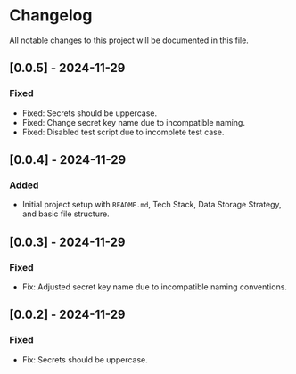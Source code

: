 # Changelog

All notable changes to this project will be documented in this file.

## [0.0.5] - 2024-11-29
### Fixed
- Fixed: Secrets should be uppercase.
- Fixed: Change secret key name due to incompatible naming.
- Fixed: Disabled test script due to incomplete test case.

## [0.0.4] - 2024-11-29
### Added
- Initial project setup with `README.md`, Tech Stack, Data Storage Strategy, and basic file structure.

## [0.0.3] - 2024-11-29
### Fixed
- Fix: Adjusted secret key name due to incompatible naming conventions.

## [0.0.2] - 2024-11-29
### Fixed
- Fix: Secrets should be uppercase.
